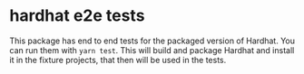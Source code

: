 # hardhat e2e tests

This package has end to end tests for the packaged version of Hardhat. You can run them with `yarn test`. This will build and package Hardhat and install it in the fixture projects, that then will be used in the tests.
